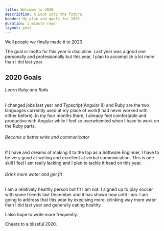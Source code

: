 ```yaml
---
title: Welcome to 2020
description: A Look into the future.
header: My plan and goals for 2020
duration: 1 minute read
layout: post
---
```

Well people we finally made it to 2020.

The goal or motto for this year is discipline. Last year was a good one personally and professionally but this year, I plan to accomplish a lot more than I did last year.


## 2020 Goals
###### Learn Ruby and Rails  
I changed jobs last year and Typscript(Angular 8) and Ruby are the two languages currently used at my place of work(I had never worked with either before). In my four months there, I already feel comfortable and productive with Angular while I feel so overwhemled when I have to work on the Ruby parts.

###### Become a better write and communicator  
If I have and dreams of making it to the top as a Software Enginner, I have to be very good at writing and excellent at verbal comminication. This is one skill I feel I am really lacking and I plan to tackle it head on this year.

###### Drink more water and get fit
I am a relatively healthy person but fit I am not. I signed up to play soccer with some friends last December and it has shown how unfit I am. 
I am going to address that this year by execising more, drinking way more water than I did last year and generally eating healthy.

I also hope to write more frequently.

Cheers to a blissful 2020.

